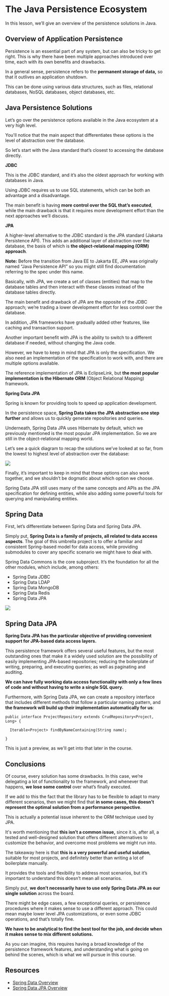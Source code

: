# The Java Persistence Ecosystem

In this lesson, we’ll give an overview of the persistence solutions in Java.

## Overview of Application Persistence

Persistence is an essential part of any system, but can also be tricky to get right. This is why there have been multiple approaches introduced over time, each with its own benefits and drawbacks.

In a general sense, persistence refers to the **permanent storage of data,** so that it outlives an application shutdown.

This can be done using various data structures, such as files, relational databases, NoSQL databases, object databases, etc.

## Java Persistence Solutions

Let’s go over the persistence options available in the Java ecosystem at a very high level.

You'll notice that the main aspect that differentiates these options is the level of abstraction over the database.

So let’s start with the Java standard that’s closest to accessing the database directly.

**JDBC**

This is the JDBC standard, and it’s also the oldest approach for working with databases in Java.

Using JDBC requires us to use SQL statements, which can be both an advantage and a disadvantage.

The main benefit is having **more control over the SQL that’s executed**, while the main drawback is that it requires more development effort than the next approaches we’ll discuss.

**JPA**

A higher-level alternative to the JDBC standard is the JPA standard (Jakarta Persistence API). This adds an additional layer of abstraction over the database, the basis of which is **the object-relational mapping (ORM) approach**.

**Note:** Before the transition from Java EE to Jakarta EE, JPA was originally named “Java Persistence API” so you might still find documentation referring to the spec under this name.

Basically, with JPA, we create a set of classes (entities) that map to the database tables and then interact with these classes instead of the database tables directly.

The main benefit and drawback of JPA are the opposite of the JDBC approach; we’re trading a lower development effort for less control over the database.

In addition, JPA frameworks have gradually added other features, like caching and transaction support.

Another important benefit with JPA is the ability to switch to a different database if needed, without changing the Java code.

However, we have to keep in mind that JPA is only the specification. We also need an implementation of the specification to work with, and there are multiple options available.

The reference implementation of JPA is EclipseLink, but **the most popular implementation is the Hibernate ORM** (Object Relational Mapping) framework.


**Spring Data JPA**

Spring is known for providing tools to speed up application development.

In the persistence space, **Spring Data takes the JPA abstraction one step further** and allows us to quickly generate repositories and queries.

Underneath, Spring Data JPA uses Hibernate by default, which we previously mentioned is the most popular JPA implementation. So we are still in the object-relational mapping world.

Let’s see a quick diagram to recap the solutions we’ve looked at so far, from the lowest to highest level of abstraction over the database:

![](images/diagram-db-abstractions.png)

Finally, it’s important to keep in mind that these options can also work together, and we shouldn’t be dogmatic about which option we choose.

Spring Data JPA still uses many of the same concepts and APIs as the JPA specification for defining entities, while also adding some powerful tools for querying and manipulating entities.


## Spring Data

First, let’s differentiate between Spring Data and Spring Data JPA.

Simply put, **Spring Data is a family of projects, all related to data access aspects**. The goal of this umbrella project is to offer a familiar and consistent Spring-based model for data access, while providing submodules to cover any specific scenario we might have to deal with.

Spring Data Commons is the core subproject. It’s the foundation for all the other modules, which include, among others:

- Spring Data JDBC
- Spring Data LDAP
- Spring Data MongoDB
- Spring Data Redis
- Spring Data JPA

![](images/diagram-spring-data.png)

## Spring Data JPA

**Spring Data JPA has the particular objective of providing convenient support for JPA-based data access layers.**

This persistence framework offers several useful features, but the most outstanding ones that make it a widely used solution are the possibility of easily implementing JPA-based repositories; reducing the boilerplate of writing, preparing, and executing queries; as well as paginating and auditing.

**We can have fully working data access functionality with only a few lines of code and without having to write a single SQL query.**

Furthermore, with Spring Data JPA, we can create a repository interface that includes different methods that follow a particular naming pattern, and **the framework will build up their implementation automatically for us**:

```
public interface ProjectRepository extends CrudRepository<Project, Long> {

  Iterable<Project> findByNameContaining(String name);

}
```

This is just a preview, as we'll get into that later in the course.

## Conclusions

Of course, every solution has some drawbacks. In this case, we’re delegating a lot of functionality to the framework, and whenever that happens, **we lose some control** over what’s finally executed.

If we add to this the fact that the library has to be flexible to adapt to many different scenarios, then we might find that **in some cases, this doesn’t represent the optimal solution from a performance perspective**.

This is actually a potential issue inherent to the ORM technique used by JPA.

It's worth mentioning that **this isn’t a common issue,** since it is, after all, a tested and well-designed solution that offers different alternatives to customize the behavior, and overcome most problems we might run into.

The takeaway here is that **this is a very powerful and useful solution**, suitable for most projects, and definitely better than writing a lot of boilerplate manually.

It provides the tools and flexibility to address most scenarios, but it’s important to understand this doesn’t mean all scenarios.

Simply put, **we don’t necessarily have to use only Spring Data JPA as our single solution** across the board.

There might be edge cases, a few exceptional queries, or persistence procedures where it makes sense to use a different approach. This could mean maybe lower level JPA customizations, or even some JDBC operations, and that’s totally fine.

**We have to be analytical to find the best tool for the job, and decide when it makes sense to mix different solutions.**

As you can imagine, this requires having a broad knowledge of the persistence framework features, and understanding what is going on behind the scenes, which is what we will pursue in this course.


## Resources
- [Spring Data Overview](https://spring.io/projects/spring-data)
- [Spring Data JPA Overview](https://spring.io/projects/spring-data-jpa)